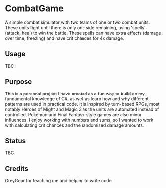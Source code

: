# CombatGame
A simple combat simulator with two teams of one or two combat units. These units fight until there is only one side remaining, using 'spells' (attack, heal) to win the battle. These spells can have extra effects (damage over time, freezing) and have crit chances for 4x damage.

## Usage
TBC

## Purpose
This is a personal project I have created as a fun way to build on my fundamental knowledge of C#, as well as learn how and why different patterns are used in practical code. It is inspired by turn-based RPGs, most notably Heroes of Might and Magic 3 as the units are automated instead of controlled. Pokémon and Final Fantasy-style games are also minor influences. I enjoy working with numbers and sums, so I wanted to work with calculating crit chances and the randomised damage amounts.

## Status
TBC

## Credits
GreyGear for teaching me and helping to write code
